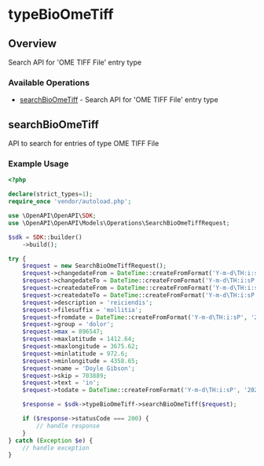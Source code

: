 # typeBioOmeTiff

## Overview

Search API for 'OME TIFF File' entry type

### Available Operations

* [searchBioOmeTiff](#searchbioometiff) - Search API for 'OME TIFF File' entry type

## searchBioOmeTiff

API to search for entries of type OME TIFF File

### Example Usage

```php
<?php

declare(strict_types=1);
require_once 'vendor/autoload.php';

use \OpenAPI\OpenAPI\SDK;
use \OpenAPI\OpenAPI\Models\Operations\SearchBioOmeTiffRequest;

$sdk = SDK::builder()
    ->build();

try {
    $request = new SearchBioOmeTiffRequest();
    $request->changedateFrom = DateTime::createFromFormat('Y-m-d\TH:i:sP', '2022-06-06T23:06:26.119Z');
    $request->changedateTo = DateTime::createFromFormat('Y-m-d\TH:i:sP', '2022-05-30T07:57:16.138Z');
    $request->createdateFrom = DateTime::createFromFormat('Y-m-d\TH:i:sP', '2021-11-07T17:49:17.039Z');
    $request->createdateTo = DateTime::createFromFormat('Y-m-d\TH:i:sP', '2022-05-07T13:57:38.738Z');
    $request->description = 'reiciendis';
    $request->filesuffix = 'mollitia';
    $request->fromdate = DateTime::createFromFormat('Y-m-d\TH:i:sP', '2022-07-27T12:46:27.682Z');
    $request->group = 'dolor';
    $request->max = 896547;
    $request->maxlatitude = 1412.64;
    $request->maxlongitude = 3675.62;
    $request->minlatitude = 972.6;
    $request->minlongitude = 4358.65;
    $request->name = 'Doyle Gibson';
    $request->skip = 703889;
    $request->text = 'in';
    $request->todate = DateTime::createFromFormat('Y-m-d\TH:i:sP', '2022-11-25T15:46:28.441Z');

    $response = $sdk->typeBioOmeTiff->searchBioOmeTiff($request);

    if ($response->statusCode === 200) {
        // handle response
    }
} catch (Exception $e) {
    // handle exception
}
```

